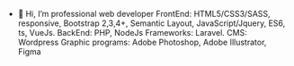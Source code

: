 - 👋 Hi, I’m professional web developer
FrontEnd: HTML5/CSS3/SASS, responsive, Bootstrap 2,3,4+, Semantic Layout, JavaScript/Jquery, ES6, ts, VueJs.
BackEnd: PHP, NodeJs
Frameworks: Laravel.
CMS: Wordpress
Graphic programs: Adobe Photoshop, Adobe Illustrator, Figma
